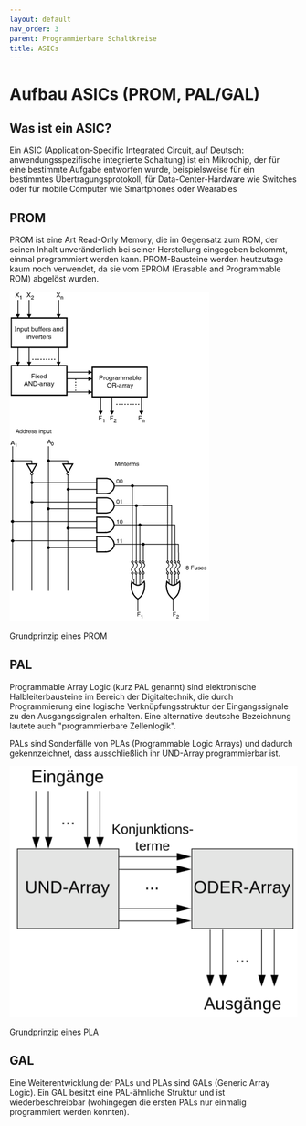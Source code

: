 ```yaml
---
layout: default
nav_order: 3
parent: Programmierbare Schaltkreise
title: ASICs
---
```


# **Aufbau ASICs (PROM, PAL/GAL)**

## **Was ist ein ASIC?**

Ein ASIC (Application-Specific Integrated Circuit, auf Deutsch: anwendungsspezifische integrierte Schaltung) ist ein Mikrochip, der für eine bestimmte Aufgabe entworfen wurde, beispielsweise für ein bestimmtes Übertragungsprotokoll, für Data-Center-Hardware wie Switches oder für mobile Computer wie Smartphones oder Wearables

## **PROM**

PROM ist eine Art Read-Only Memory, die im Gegensatz zum ROM, der seinen Inhalt unveränderlich bei seiner Herstellung eingegeben bekommt, einmal programmiert werden kann. PROM-Bausteine werden heutzutage kaum noch verwendet, da sie vom EPROM (Erasable and Programmable ROM) abgelöst wurden.

![PROM](../assets/prom.png)

Grundprinzip eines PROM

## **PAL**

Programmable Array Logic (kurz PAL genannt) sind elektronische Halbleiterbausteine im Bereich der Digitaltechnik, die durch Programmierung eine logische Verknüpfungsstruktur der Eingangssignale zu den Ausgangssignalen erhalten. Eine alternative deutsche Bezeichnung lautete auch "programmierbare Zellenlogik".

PALs sind Sonderfälle von PLAs (Programmable Logic Arrays) und dadurch gekennzeichnet, dass ausschließlich ihr UND-Array programmierbar ist.

![PLA](../assets/pla.png)

Grundprinzip eines PLA

## **GAL**

Eine Weiterentwicklung der PALs und PLAs sind GALs (Generic Array Logic). Ein GAL besitzt eine PAL-ähnliche Struktur und ist wiederbeschreibbar (wohingegen die ersten PALs nur einmalig programmiert werden konnten).